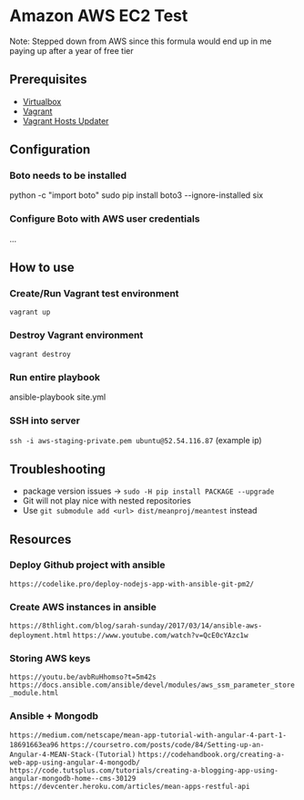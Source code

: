 # Amazon AWS EC2 Test

Note: Stepped down from AWS since this formula would end up in me paying up after a year of free tier

## Prerequisites

- [Virtualbox](https://www.virtualbox.org)
- [Vagrant](https://www.vagrantup.com/)
- [Vagrant Hosts Updater](https://github.com/cogitatio/vagrant-hostsupdater)

## Configuration

### Boto needs to be installed

python -c "import boto"
sudo pip install boto3 --ignore-installed six

### Configure Boto with AWS user credentials

...

## How to use

### Create/Run Vagrant test environment

`vagrant up`

### Destroy Vagrant environment

`vagrant destroy`

### Run entire playbook

ansible-playbook site.yml

### SSH into server

`ssh -i aws-staging-private.pem ubuntu@52.54.116.87` (example ip)

## Troubleshooting

- package version issues -> `sudo -H pip install PACKAGE --upgrade`
- Git will not play nice with nested repositories
- Use `git submodule add <url> dist/meanproj/meantest` instead

## Resources

### Deploy Github project with ansible

`https://codelike.pro/deploy-nodejs-app-with-ansible-git-pm2/`

### Create AWS instances in ansible

`https://8thlight.com/blog/sarah-sunday/2017/03/14/ansible-aws-deployment.html`
`https://www.youtube.com/watch?v=QcE0cYAzc1w`

### Storing AWS keys

`https://youtu.be/avbRuHhomso?t=5m42s`
`https://docs.ansible.com/ansible/devel/modules/aws_ssm_parameter_store_module.html`

### Ansible + Mongodb

`https://medium.com/netscape/mean-app-tutorial-with-angular-4-part-1-18691663ea96`
`https://coursetro.com/posts/code/84/Setting-up-an-Angular-4-MEAN-Stack-(Tutorial)`
`https://codehandbook.org/creating-a-web-app-using-angular-4-mongodb/`
`https://code.tutsplus.com/tutorials/creating-a-blogging-app-using-angular-mongodb-home--cms-30129`
`https://devcenter.heroku.com/articles/mean-apps-restful-api`
